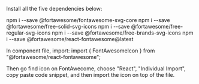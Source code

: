 Install all the five dependencies below:

npm i --save @fortawesome/fontawesome-svg-core
npm i --save @fortawesome/free-solid-svg-icons
npm i --save @fortawesome/free-regular-svg-icons
npm i --save @fortawesome/free-brands-svg-icons
npm i --save @fortawesome/react-fontawesome@latest

In component file, import:
import { FontAwesomeIcon } from "@fortawesome/react-fontawesome";

Then go find icon on FontAwecome, choose "React", "Individual Import",
copy paste code snippet, and then import the icon on top of the file.
